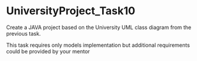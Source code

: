 # UniversityProject_Task10
Create a JAVA project based on the University UML class diagram from the previous task. 

This task requires only models implementation but additional requirements could be provided by your mentor             



















